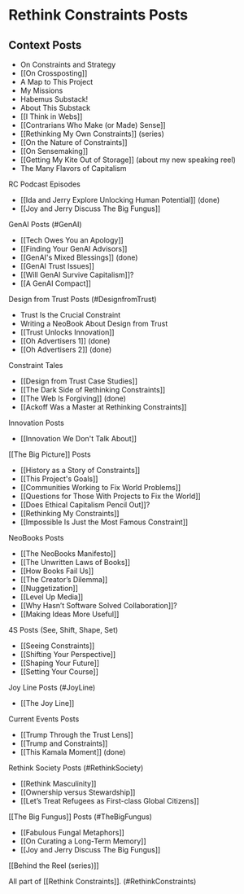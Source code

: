 # Rethink Constraints Posts

## Context Posts
- On Constraints and Strategy 
- [[On Crossposting]] 
- A Map to This Project  
- My Missions 
- Habemus Substack! 
- About This Substack 
- [[I Think in Webs]] 
- [[Contrarians Who Make (or Made) Sense]] 
- [[Rethinking My Own Constraints]] (series) 
- [[On the Nature of Constraints]] 
- [[On Sensemaking]] 
- [[Getting My Kite Out of Storage]] (about my new speaking reel) 
- The Many Flavors of Capitalism 

RC Podcast Episodes
- [[Ida and Jerry Explore Unlocking Human Potential]] (done) 
- [[Joy and Jerry Discuss The Big Fungus]] 

GenAI Posts (#GenAI)
- [[Tech Owes You an Apology]] 
- [[Finding Your GenAI Advisors]] 
- [[GenAI's Mixed Blessings]] (done) 
- [[GenAI Trust Issues]] 
- [[Will GenAI Survive Capitalism]]? 
- [[A GenAI Compact]] 

Design from Trust Posts (#DesignfromTrust)
- Trust Is the Crucial Constraint 
- Writing a NeoBook About Design from Trust 
- [[Trust Unlocks Innovation]] 
- [[Oh Advertisers 1]] (done) 
- [[Oh Advertisers 2]] (done) 

Constraint Tales 
- [[Design from Trust Case Studies]] 
- [[The Dark Side of Rethinking Constraints]] 
- [[The Web Is Forgiving]] (done) 
- [[Ackoff Was a Master at Rethinking Constraints]] 

Innovation Posts 
- [[Innovation We Don't Talk About]] 

[[The Big Picture]] Posts
- [[History as a Story of Constraints]] 
- [[This Project's Goals]] 
- [[Communities Working to Fix World Problems]] 
- [[Questions for Those With Projects to Fix the World]] 
- [[Does Ethical Capitalism Pencil Out]]? 
- [[Rethinking My Constraints]] 
- [[Impossible Is Just the Most Famous Constraint]] 

NeoBooks Posts
- [[The NeoBooks Manifesto]] 
- [[The Unwritten Laws of Books]] 
- [[How Books Fail Us]] 
- [[The Creator’s Dilemma]] 
- [[Nuggetization]] 
- [[Level Up Media]] 
- [[Why Hasn’t Software Solved Collaboration]]? 
- [[Making Ideas More Useful]] 

4S Posts (See, Shift, Shape, Set) 
- [[Seeing Constraints]] 
- [[Shifting Your Perspective]] 
- [[Shaping Your Future]] 
- [[Setting Your Course]] 

Joy Line Posts (#JoyLine) 
- [[The Joy Line]] 

Current Events Posts 
- [[Trump Through the Trust Lens]] 
- [[Trump and Constraints]] 
- [[This Kamala Moment]] (done) 

Rethink Society Posts (#RethinkSociety)
- [[Rethink Masculinity]] 
- [[Ownership versus Stewardship]] 
- [[Let’s Treat Refugees as First-class Global Citizens]] 

[[The Big Fungus]] Posts (#TheBigFungus)
- [[Fabulous Fungal Metaphors]] 
- [[On Curating a Long-Term Memory]] 
- [[Joy and Jerry Discuss The Big Fungus]] 

[[Behind the Reel (series)]] 

All part of [[Rethink Constraints]]. (#RethinkConstraints)